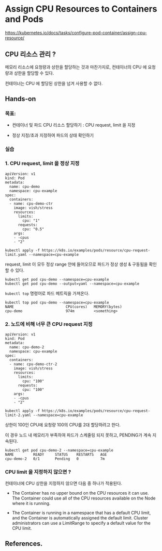 # Assign CPU Resources to Containers and Pods

https://kubernetes.io/docs/tasks/configure-pod-container/assign-cpu-resource/

## CPU 리소스 관리 ?

메모리 리소스에 요청량과 상한을 할당하는 것과 마찬가지로, 컨테이너의 CPU 에 요청량과 상한을 할당할 수 있다.

컨테이너는 CPU 에 할당된 상한을 넘겨 사용할 수 없다.

## Hands-on

### 목표:

- 컨테이너 및 파드 CPU 리소스 할당하기 : CPU request, limit 을 지정

- 정상 지정/초과 지정하여 파드의 상태 확인하기

### 실습

### 1. CPU request, limit 을 정상 지정

```
apiVersion: v1
kind: Pod
metadata:
  name: cpu-demo
  namespace: cpu-example
spec:
  containers:
  - name: cpu-demo-ctr
    image: vish/stress
    resources:
      limits:
        cpu: "1"
      requests:
        cpu: "0.5"
    args:
    - -cpus
    - "2"
```

```
kubectl apply -f https://k8s.io/examples/pods/resource/cpu-request-limit.yaml --namespace=cpu-example
```

request, limit 이 모두 정상 range 안에 들어오므로 파드가 정상 생성 & 구동됨을 확인할 수 있다.

```
kubectl get pod cpu-demo --namespace=cpu-example
kubectl get pod cpu-demo --output=yaml --namespace=cpu-example
```

`kubectl top` 명령어로 파드 메트릭을 가져온다.

```
kubectl top pod cpu-demo --namespace=cpu-example
NAME                        CPU(cores)   MEMORY(bytes)
cpu-demo                    974m         <something>
```

### 2. 노드에 비해 너무 큰 CPU request 지정

```
apiVersion: v1
kind: Pod
metadata:
  name: cpu-demo-2
  namespace: cpu-example
spec:
  containers:
  - name: cpu-demo-ctr-2
    image: vish/stress
    resources:
      limits:
        cpu: "100"
      requests:
        cpu: "100"
    args:
    - -cpus
    - "2"
```

```
kubectl apply -f https://k8s.io/examples/pods/resource/cpu-request-limit-2.yaml --namespace=cpu-example
```

상한이 100인 CPU에 요청량 100의 CPU를 2대 할당하려고 한다.

이 경우 노드 내 메모리가 부족하여 파드가 스케줄링 되지 못하고, PENDING가 계속 지속된다.

```
kubectl get pod cpu-demo-2 --namespace=cpu-example
NAME         READY     STATUS    RESTARTS   AGE
cpu-demo-2   0/1       Pending   0          7m

```

### CPU limit 을 지정하지 않으면 ?

컨테이너에 CPU 상한을 지정하지 않으면 다음 중 하나가 적용된다.

- The Container has no upper bound on the CPU resources it can use. The Container could use all of the CPU resources available on the Node where it is running.

- The Container is running in a namespace that has a default CPU limit, and the Container is automatically assigned the default limit. Cluster administrators can use a LimitRange to specify a default value for the CPU limit.

## References.
